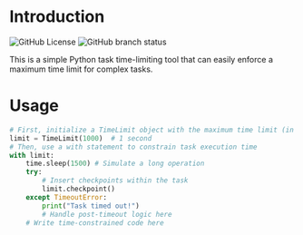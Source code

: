 # Introduction  
![GitHub License](https://img.shields.io/github/license/LesBoys43/TimeLimitPro?style=plastic) ![GitHub branch status](https://img.shields.io/github/checks-status/LesBoys43/TimeLimitPro/master?style=plastic)  

This is a simple Python task time-limiting tool that can easily enforce a maximum time limit for complex tasks.  

# Usage  
```python  
# First, initialize a TimeLimit object with the maximum time limit (in milliseconds)  
limit = TimeLimit(1000)  # 1 second  
# Then, use a with statement to constrain task execution time  
with limit:  
    time.sleep(1500) # Simulate a long operation  
    try:  
        # Insert checkpoints within the task  
        limit.checkpoint()  
    except TimeoutError:  
        print("Task timed out!")  
        # Handle post-timeout logic here  
    # Write time-constrained code here  
```
